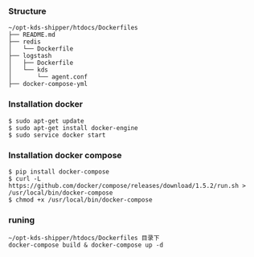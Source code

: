 
### Structure
```
~/opt-kds-shipper/htdocs/Dockerfiles
├── README.md
├── redis
│   └── Dockerfile
├── logstash
│   ├── Dockerfile
│   └── kds
│       └── agent.conf
├── docker-compose-yml

```         


### Installation docker
```
$ sudo apt-get update
$ sudo apt-get install docker-engine
$ sudo service docker start
```
### Installation docker compose
```
$ pip install docker-compose
$ curl -L https://github.com/docker/compose/releases/download/1.5.2/run.sh > /usr/local/bin/docker-compose
$ chmod +x /usr/local/bin/docker-compose
```
### runing
```
~/opt-kds-shipper/htdocs/Dockerfiles 目录下
docker-compose build & docker-compose up -d 
```
